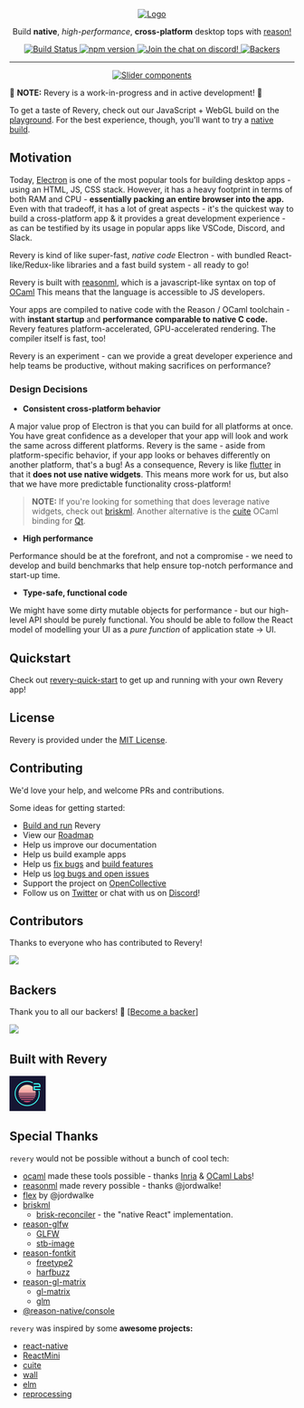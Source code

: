 <p align="center">
	<a href="https://www.outrunlabs.com/revery" title="Revery">
		<img src="./assets/logo.png" alt="Logo">
	</a>
</p>

<p align="center">
  <span>Build <b>native</b>, <i>high-performance</i>, <b>cross-platform</b> desktop tops with <a href="https://reasonml.github.io">reason!</a></span>
</p>

<p align="center">
  <a href="https://dev.azure.com/revery-ui/revery/_build/latest?definitionId=2?branchName=master">
    <img src="https://dev.azure.com/revery-ui/revery/_apis/build/status/revery-ui.revery?branchName=master" alt="Build Status"/>
  </a>
  <a href="https://badge.fury.io/js/revery">
    <img src="https://badge.fury.io/js/revery.svg" alt="npm version"/>
  </a>
  <a href="https://discord.gg/4pxY5Cp">
    <img src="https://img.shields.io/discord/526111832478449695.svg" alt="Join the chat on discord!"/>
  </a>
  <a href="#backers">
    <img src="https://opencollective.com/revery/backers/badge.svg" alt="Backers"/>
  </a>
</p>

---

<p align="center">
	<a href="https://www.outrunlabs.com/revery/playground" title="Playground">
		<img src="./assets/screenshot.png" alt="Slider components">
	</a>
</p>

:construction: __NOTE:__ Revery is a work-in-progress and in active development! :construction:

To get a taste of Revery, check out our JavaScript + WebGL build on the [playground](https://outrunlabs.com/revery/playground). For the best experience, though, you'll want to try a [native build](https://github.com/revery-ui/revery/wiki/Building-&-Installing).

## Motivation

Today, [Electron](https://electronjs.org/) is one of the most popular tools for building desktop apps - using an HTML, JS, CSS stack. However, it has a heavy footprint in terms of both RAM and CPU - __essentially packing an entire browser into the app.__ Even with that tradeoff, it has a lot of great aspects - it's the quickest way to build a cross-platform app & it provides a great development experience - as can be testified by its usage in popular apps like VSCode, Discord, and Slack.

Revery is kind of like super-fast, _native code_ Electron - with bundled React-like/Redux-like libraries and a fast build system - all ready to go!

Revery is built with [reasonml](https://reasonml.github.io), which is a javascript-like syntax on top of [OCaml](https://ocaml.org) This means that the language is accessible to JS developers.

Your apps are compiled to native code with the Reason / OCaml toolchain - with __instant startup__ and __performance comparable to native C code.__ Revery features platform-accelerated, GPU-accelerated rendering. The compiler itself is fast, too!

Revery is an experiment - can we provide a great developer experience and help teams be productive, without making sacrifices on performance?

### Design Decisions

- __Consistent cross-platform behavior__

A major value prop of Electron is that you can build for all platforms at once. You have great confidence as a developer that your app will look and work the same across different platforms. Revery is the same - aside from platform-specific behavior, if your app looks or behaves differently on another platform, that's a bug! As a consequence, Revery is like [flutter](https://flutter.io) in that it __does not use native widgets__. This means more work for us, but also that we have more predictable functionality cross-platform!

> __NOTE:__ If you're looking for something that does leverage native widgets, check out [briskml](https://github.com/briskml/brisk). Another alternative is the [cuite](https://github.com/let-def/cuite) OCaml binding for [Qt](https://github.com/let-def/cuite).

- __High performance__

Performance should be at the forefront, and not a compromise - we need to develop and build benchmarks that help ensure top-notch performance and start-up time.

- __Type-safe, functional code__

We might have some dirty mutable objects for performance - but our high-level API should be purely functional. You should be able to follow the React model of modelling your UI as a _pure function_ of application state -> UI.

## Quickstart

Check out [revery-quick-start](https://github.com/revery-ui/revery-quick-start) to get up and running with your own Revery app!

## License

Revery is provided under the [MIT License](LICENSE).

## Contributing

We'd love your help, and welcome PRs and contributions.

Some ideas for getting started:
- [Build and run](https://github.com/revery-ui/revery/wiki/Building-&-Installing) Revery
- View our [Roadmap](https://github.com/revery-ui/revery/wiki/Roadmap)
- Help us improve our documentation
- Help us build example apps
- Help us [fix bugs](https://github.com/revery-ui/revery/issues?utf8=%E2%9C%93&q=is%3Aissue+is%3Aopen+label%3A%22help+wanted%22+label%3A%22bug%22) and [build features](https://github.com/revery-ui/revery/issues?utf8=%E2%9C%93&q=is%3Aissue+is%3Aopen+label%3A%22help+wanted%22++-label%3Abug)
- Help us [log bugs and open issues](https://github.com/bryphe/revery/issues/new)
- Support the project on [OpenCollective](https://opencollective.com/revery)
- Follow us on [Twitter](https://twitter.com/reveryui) or chat with us on [Discord](https://discord.gg/UvQ2cFn)!

## Contributors

Thanks to everyone who has contributed to Revery!

<a href="https://github.com/revery-ui/revery/graphs/contributors"><img src="https://opencollective.com/revery/contributors.svg?width=890&button=false" /></a>

## Backers

Thank you to all our backers! 🙏 [[Become a backer](https://opencollective.com/revery#backer)]

<a href="https://opencollective.com/revery#backers" target="_blank"><img src="https://opencollective.com/revery/backers.svg?width=890"></a>

## Built with Revery


<p align="left">
  <a href="https://v2.onivim.io/">
    <img src="./assets/onivim-logo.png" alt="Onivim 2" style="width: 64px;"/>
  </a>
</p>


## Special Thanks

`revery` would not be possible without a bunch of cool tech:
- [ocaml](https://ocaml.org) made these tools possible - thanks [Inria](http://gallium.inria.fr/) & [OCaml Labs](http://ocamllabs.io/)!
- [reasonml](https://reasonml.github.io) made revery possible - thanks @jordwalke!
- [flex](https://github.com/jordwalke/flex) by @jordwalke
- [briskml](https://github.com/briskml)
    - [brisk-reconciler](https://github.com/briskml/brisk-reconciler) - the "native React" implementation.
- [reason-glfw](https://github.com/bryphe/reason-glfw)
    - [GLFW](https://www.glfw.org)
    - [stb-image](https://github.com/nothings/stb)
- [reason-fontkit](https://github.com/bryphe/reason-fontkit)
    - [freetype2](https://www.freetype.org)
    - [harfbuzz](https://www.freedesktop.org/wiki/Software/HarfBuzz)
- [reason-gl-matrix](https://github.com/bryphe/reason-gl-matrix)
    - [gl-matrix](http://glmatrix.net)
    - [glm](https://glm.g-truc.net/0.9.9/index.html)
- [@reason-native/console](https://github.com/facebookexperimental/reason-native/tree/master/src/console)

`revery` was inspired by some __awesome projects:__
- [react-native](https://facebook.github.io/react-native/)
- [ReactMini](https://github.com/reasonml/reason-react/tree/master/ReactMini)
- [cuite](https://github.com/let-def/cuite)
- [wall](https://github.com/let-def/wall)
- [elm](https://elm-lang.org/)
- [reprocessing](https://github.com/Schmavery/reprocessing)

